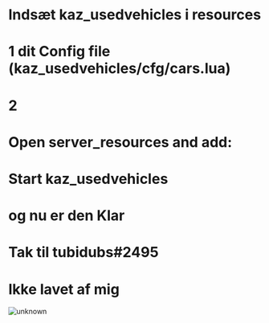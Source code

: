 # Indsæt kaz_usedvehicles i resources

# 1 dit Config file (kaz_usedvehicles/cfg/cars.lua)

# 2 
# Open server_resources and add: 
# Start kaz_usedvehicles
# og nu er den Klar

# Tak til tubidubs#2495



# Ikke lavet af mig 

![unknown](https://user-images.githubusercontent.com/70888884/173614005-c0679f2e-55eb-4f60-821d-9ae1e4f4fedd.png)
